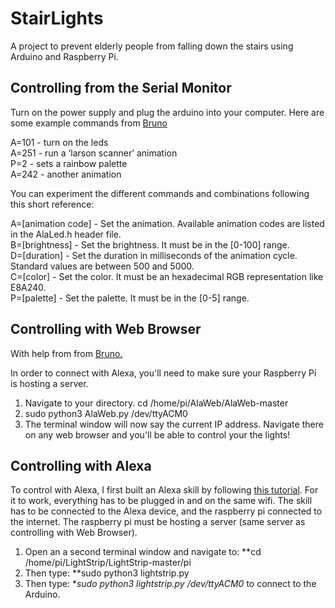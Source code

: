 # StairLights
A project to prevent elderly people from falling down the stairs using Arduino and Raspberry Pi.


## Controlling from the Serial Monitor
Turn on the power supply and plug the arduino into your computer. Here are some example commands from [Bruno](https://www.hackster.io/bportaluri/web-controlled-led-animations-with-raspberry-pi-and-arduino-112025)

A=101 - turn on the leds<br/>
A=251 - run a ‘larson scanner’ animation<br/>
P=2 - sets a rainbow palette<br/>
A=242 - another animation<br/>

You can experiment the different commands and combinations following this short reference:

A=[animation code] - Set the animation. Available animation codes are listed in the AlaLed.h header file.<br/>
B=[brightness] - Set the brightness. It must be in the [0-100] range.<br/>
D=[duration] - Set the duration in milliseconds of the animation cycle. Standard values are between 500 and 5000.<br/>
C=[color] - Set the color. It must be an hexadecimal RGB representation like E8A240.<br/>
P=[palette] - Set the palette. It must be in the [0-5] range.<br/>

## Controlling with Web Browser
With help from from [Bruno.](https://www.hackster.io/bportaluri/web-controlled-led-animations-with-raspberry-pi-and-arduino-112025) </br>

In order to connect with Alexa, you'll need to make sure your Raspberry Pi is hosting a server. </br>
1. Navigate to your directory. cd /home/pi/AlaWeb/AlaWeb-master </br>
2. sudo python3 AlaWeb.py /dev/ttyACM0 </br>
3. The terminal window will now say the current IP address. Navigate there on any web browser and you'll be able to control your the lights! </br>

## Controlling with Alexa
To control with Alexa, I first built an Alexa skill by following [this tutorial](https://www.hackster.io/bportaluri/animated-smart-light-with-alexa-and-arduino-101b4b#comments). For it to work, everything has to be plugged in and on the same wifi. The skill has to be connected to the Alexa device, and the raspberry pi connected to the internet. The raspberry pi must be hosting a server (same server as controlling with Web Browser).

1. Open an a second terminal window and navigate to: **cd /home/pi/LightStrip/LightStrip-master/pi </br>
2. Then type: **sudo python3 lightstrip.py
3. Then type: **sudo python3 lightstrip.py /dev/ttyACM0* to connect to the Arduino.
